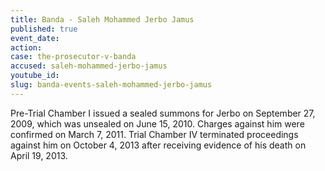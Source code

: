 ```yaml
---
title: Banda - Saleh Mohammed Jerbo Jamus
published: true
event_date:
action:
case: the-prosecutor-v-banda
accused: saleh-mohammed-jerbo-jamus
youtube_id:
slug: banda-events-saleh-mohammed-jerbo-jamus
---
```



Pre-Trial Chamber I issued a sealed summons for Jerbo on September 27, 2009, which was unsealed on June 15, 2010. Charges against him were confirmed on March 7, 2011. Trial Chamber IV terminated proceedings against him on October 4, 2013 after receiving evidence of his death on April 19, 2013.